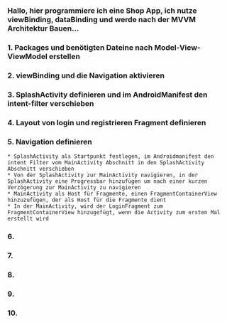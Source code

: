 ### Hallo, hier programmiere ich eine Shop App, ich nutze viewBinding, dataBinding und werde nach der MVVM Architektur Bauen...

### 1. Packages und benötigten Dateine nach Model-View-ViewModel erstellen
### 2. viewBinding und die Navigation aktivieren
### 3. SplashActivity definieren und im AndroidManifest den intent-filter verschieben 
### 4. Layout von login und registrieren Fragment definieren
### 5. Navigation definieren
    * SplashActivity als Startpunkt festlegen, im Androidmanifest den intent Filter vom MainActivity Abschnitt in den SplashActivity Abschnitt verschieben
    * Von der SplashActivity zur MainActivity navigieren, in der SplashActivity eine Progressbar hinzufügen um nach einer kurzen Verzögerung zur MainActivity zu navigieren
    * MainActivity als Host für Fragmente, einen FragmentContainerView hinzuzufügen, der als Host für die Fragmente dient
    * In der MainActivity, wird der LoginFragment zum FragmentContainerView hinzugefügt, wenn die Activity zum ersten Mal erstellt wird

### 6.
### 7.
### 8.
### 9.
### 10.